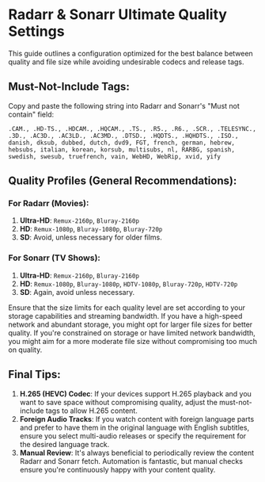 # Radarr & Sonarr Ultimate Quality Settings

This guide outlines a configuration optimized for the best balance between quality and file size while avoiding undesirable codecs and release tags.

## Must-Not-Include Tags:

Copy and paste the following string into Radarr and Sonarr's "Must not contain" field:

```
.CAM., .HD-TS., .HDCAM., .HQCAM., .TS., .R5., .R6., .SCR., .TELESYNC., .3D., .AC3D., .AC3LD., .AC3MD., .DTSD., .HQDTS., .HQHDTS., .ISO., danish, dksub, dubbed, dutch, dvd9, FGT, french, german, hebrew, hebsubs, italian, korean, korsub, multisubs, nl, RARBG, spanish, swedish, swesub, truefrench, vain, WebHD, WebRip, xvid, yify
```

## Quality Profiles (General Recommendations):

### For **Radarr (Movies)**:

1. **Ultra-HD**: `Remux-2160p`, `Bluray-2160p`
2. **HD**: `Remux-1080p`, `Bluray-1080p`, `Bluray-720p`
3. **SD**: Avoid, unless necessary for older films.

### For **Sonarr (TV Shows)**:

1. **Ultra-HD**: `Remux-2160p`, `Bluray-2160p`
2. **HD**: `Remux-1080p`, `Bluray-1080p`, `HDTV-1080p`, `Bluray-720p`, `HDTV-720p`
3. **SD**: Again, avoid unless necessary.

Ensure that the size limits for each quality level are set according to your storage capabilities and streaming bandwidth. If you have a high-speed network and abundant storage, you might opt for larger file sizes for better quality. If you're constrained on storage or have limited network bandwidth, you might aim for a more moderate file size without compromising too much on quality.

## Final Tips:

1. **H.265 (HEVC) Codec**: If your devices support H.265 playback and you want to save space without compromising quality, adjust the must-not-include tags to allow H.265 content.
2. **Foreign Audio Tracks**: If you watch content with foreign language parts and prefer to have them in the original language with English subtitles, ensure you select multi-audio releases or specify the requirement for the desired language track.
3. **Manual Review**: It's always beneficial to periodically review the content Radarr and Sonarr fetch. Automation is fantastic, but manual checks ensure you're continuously happy with your content quality.
